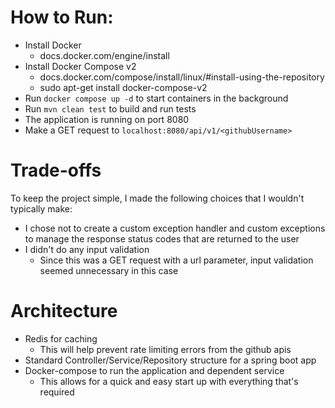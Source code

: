 # How to Run:
* Install Docker
  * docs.docker.com/engine/install
* Install Docker Compose v2
  * docs.docker.com/compose/install/linux/#install-using-the-repository
  * sudo apt-get install docker-compose-v2
* Run `docker compose up -d` to start containers in the background
* Run `mvn clean test` to build and run tests
* The application is running on port 8080
* Make a GET request to `localhost:8080/api/v1/<githubUsername>`

# Trade-offs
To keep the project simple, I made the following choices that I wouldn't typically make:
* I chose not to create a custom exception handler and custom exceptions to manage the response status codes that are returned to the user
* I didn't do any input validation
  * Since this was a GET request with a url parameter, input validation seemed unnecessary in this case

# Architecture
* Redis for caching
  * This will help prevent rate limiting errors from the github apis
* Standard Controller/Service/Repository structure for a spring boot app
* Docker-compose to run the application and dependent service
  * This allows for a quick and easy start up with everything that's required